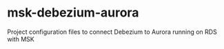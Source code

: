 # msk-debezium-aurora
Project configuration files to connect Debezium to Aurora running on RDS with MSK
